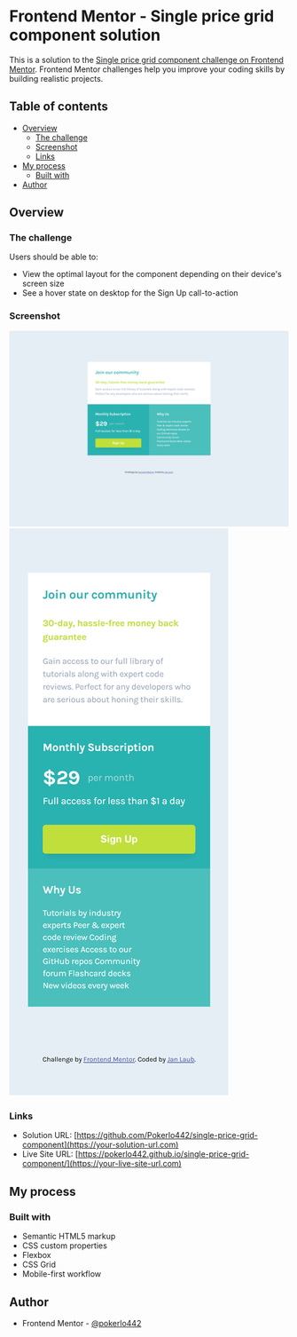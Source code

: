 # Frontend Mentor - Single price grid component solution

This is a solution to the [Single price grid component challenge on Frontend Mentor](https://www.frontendmentor.io/challenges/single-price-grid-component-5ce41129d0ff452fec5abbbc). Frontend Mentor challenges help you improve your coding skills by building realistic projects. 

## Table of contents

- [Overview](#overview)
  - [The challenge](#the-challenge)
  - [Screenshot](#screenshot)
  - [Links](#links)
- [My process](#my-process)
  - [Built with](#built-with)
- [Author](#author)


## Overview

### The challenge

Users should be able to:

- View the optimal layout for the component depending on their device's screen size
- See a hover state on desktop for the Sign Up call-to-action

### Screenshot

![alt text](Frontend-Mentor-Single-Price-Grid-Component-Dekstop-Screenshot.png)
![alt text](Frontend-Mentor-Single-Price-Grid-Component-Mobile-Screenshot.png)

### Links

- Solution URL: [https://github.com/Pokerlo442/single-price-grid-component](https://your-solution-url.com)
- Live Site URL: [https://pokerlo442.github.io/single-price-grid-component/](https://your-live-site-url.com)

## My process

### Built with

- Semantic HTML5 markup
- CSS custom properties
- Flexbox
- CSS Grid
- Mobile-first workflow

## Author

- Frontend Mentor - [@pokerlo442](https://www.frontendmentor.io/profile/yourusername)
